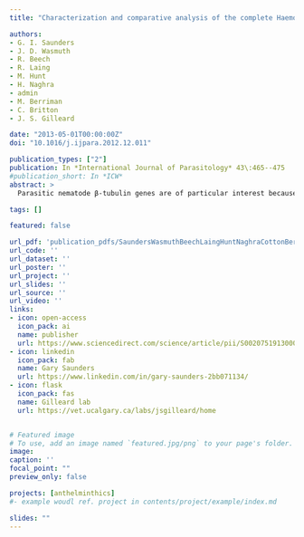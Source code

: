 ```yaml
---
title: "Characterization and comparative analysis of the complete Haemonchus contortus β-tubulin gene family and implications for benzimidazole resistance in strongylid nematodes"

authors:
- G. I. Saunders
- J. D. Wasmuth
- R. Beech
- R. Laing
- M. Hunt
- H. Naghra
- admin
- M. Berriman
- C. Britton
- J. S. Gilleard

date: "2013-05-01T00:00:00Z"
doi: "10.1016/j.ijpara.2012.12.011"

publication_types: ["2"]
publication: In *International Journal of Parasitology* 43\:465--475
#publication_short: In *ICW*
abstract: >
  Parasitic nematode β-tubulin genes are of particular interest because they are the targets of benzimidazole drugs. However, in spite of this, the full β-tubulin gene family has not been characterized for any parasitic nematode to date. Haemonchus contortus is the parasite species for which we understand benzimidazole resistance the best and its close phylogenetic relationship with Caenorhabditis elegans potentially allows inferences of gene function by comparative analysis. Consequently, we have characterized the full β-tubulin gene family in H. contortus. Further to the previously identified Hco-tbb-iso-1 and Hco-tbb-iso-2 genes, we have characterized two additional family members designated Hco-tbb-iso-3 and Hco-tbb-iso-4. We show that Hco-tbb-iso-1 is not a one-to-one orthologue with Cel-ben-1, the only β-tubulin gene in C. elegans that is a benzimidazole drug target. Instead, both Hco-tbb-iso-1 and Hco-tbb-iso-2 have a complex evolutionary relationship with three C. elegans β-tubulin genes: Cel-ben-1, Cel-tbb-1 and Cel-tbb-2. Furthermore, we show that both Hco-tbb-iso-1 and Hco-tbb-iso-2 are highly expressed in adult worms; in contrast, Hco-tbb-iso-3 and Hco-tbb-iso-4 are expressed only at very low levels and are orthologous to the Cel-mec-7 and Cel-tbb-4 genes, respectively, suggesting that they have specialized functional roles. Indeed, we have found that the expression pattern of Hco-tbb-iso-3 in H. contortus is identical to that of Cel-mec-7 in C. elegans, being expressed in just six "touch receptor" mechano-sensory neurons. These results suggest that further investigation is warranted into the potential involvement of strongylid isotype-2 β-tubulin genes in mechanisms of benzimidazole resistance.

tags: []

featured: false

url_pdf: 'publication_pdfs/SaundersWasmuthBeechLaingHuntNaghraCottonBerrimanBrittonGilleard_2013_CharacterizationAndComparativeAnalysisOfTheCompleteHaemonchusContortusBetaTubulinGeneFamily_IntJournalOfParasitology.pdf'
url_code: ''
url_dataset: ''
url_poster: ''
url_project: ''
url_slides: ''
url_source: ''
url_video: ''
links:
- icon: open-access
  icon_pack: ai
  name: publisher
  url: https://www.sciencedirect.com/science/article/pii/S0020751913000611
- icon: linkedin
  icon_pack: fab
  name: Gary Saunders
  url: https://www.linkedin.com/in/gary-saunders-2bb071134/
- icon: flask
  icon_pack: fas
  name: Gilleard lab
  url: https://vet.ucalgary.ca/labs/jsgilleard/home


# Featured image
# To use, add an image named `featured.jpg/png` to your page's folder.
image:
caption: ''
focal_point: ""
preview_only: false

projects: [anthelminthics]
#- example woudl ref. project in contents/project/example/index.md

slides: ""
---
```

